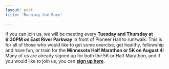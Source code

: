 ```yaml
---
layout: post
title: 'Running the Race'

---
```


If you can join us, we will be meeting every **Tuesday and Thursday at 6:30PM on East River Parkway** in front of Pioneer Hall to run/walk. This is for all of those who would like to get some exercise, get healthy, fellowship and have fun, or train for the **Minnesota Half Marathon or 5K on August 4**! Many of us are already signed up for both the 5K or Half Marathon, and if you would like to join us, you can **[sign up here](http://www.minnesotahalfmarathon.com/)**.
